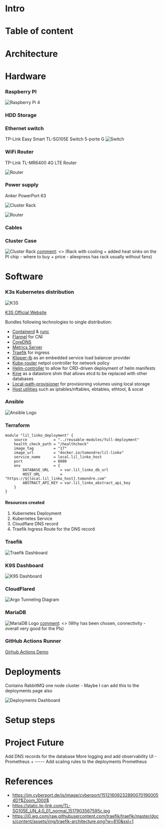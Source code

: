 # Intro

# Table of content

# Architecture

[comment]: <> (Diagram)

[comment]: <> (2 Pis for Kubernetes cluster - cluster contains stateless applications, third pi used for Database, cloud instance &#40;stateful applications&#41;)

# Hardware

### Raspberry PI

![Raspberry Pi 4](./doc/Image05%20-%20Rasperry%20Pi%204.jpg)

[comment]: <> (Brand, specs, number of pis)

### HDD Storage

[comment]: <> (External HDD mounted as a disk to the stateful appplication pi with the sharing enabled to the other two PIs)

### Ethernet switch

TP-Link Easy Smart TL-SG105E Switch 5-porte G
![Switch](./doc/Image06%20-%20Switch.jpg)


[comment]: <> (Brand, specs, capacity, price)

### WiFi Router

TP-Link TL-MR6400 4G LTE Router

[comment]: <> (TODO Convert the image )
![Router](./doc/Image07%20-%20SRouter.jfif)


[comment]: <> (Brand, specs, price type - SIM)

### Power supply

Anker PowerPort 63

![Cluster Rack](./doc/Image17%20-%20Anker%20Power%20Supply.webp)

![Router](./doc/Image07%20-%20)

[comment]: <> (It was possible to use POE technology &#40;Power Over Ethernet&#41; - didn't use due to the hats being expensive)

[comment]: <> (Into to why good power supply is important, brand, specs, price)

### Cables

[comment]: <> (List - Types, price length? )

### Cluster Case

![Cluster Rack](./doc/Image09%20-%20Cluster%20case.webp)
[comment]: <> (Rack with cooling + added heat sinks on the PI chip - where to buy + price - aliexpress has rack usually
without fans)

# Software

### K3s Kubernetes distribution

![K3S](./doc/Image10%20-%20K3S%20Logo.png)

[K3S Official Website](https://rancher.com/docs/k3s/latest/en/)

Bundles following technologies to single distribution:

* [Containerd](https://containerd.io/) & [runc](https://github.com/opencontainers/runc)
* [Flannel](https://github.com/coreos/flannel) for CNI
* [CoreDNS](https://coredns.io/)
* [Metrics Server](https://github.com/kubernetes-sigs/metrics-server)
* [Traefik](https://containo.us/traefik/) for ingress
* [Klipper-lb](https://github.com/k3s-io/klipper-lb) as an embedded service load balancer provider
* [Kube-router](https://www.kube-router.io/) netpol controller for network policy
* [Helm-controller](https://github.com/k3s-io/helm-controller) to allow for CRD-driven deployment of helm manifests
* [Kine](https://github.com/k3s-io/kine) as a datastore shim that allows etcd to be replaced with other databases
* [Local-path-provisioner](https://github.com/rancher/local-path-provisioner) for provisioning volumes using local
  storage
* [Host utilities](https://github.com/k3s-io/k3s-root) such as iptables/nftables, ebtables, ethtool, & socat

[comment]: <> (Had other possibilities, but have chosen to use this distribution due to: easy installation, documentation and a lot of support )

[comment]: <> (What is, link, pros )

### Ansible

![Ansible Logo](./doc/Image11%20-%20Ansible%20Logo.png)

[comment]: <> (What was used for, link to repo with Ansible settings)

### Terraform

[comment]: <> (Url to the project with Terraform, what was used for, reusable modules, state locking, state store - Terraform Cloud)

[comment]: <> (Code example with the full-deployment module - what resources are created when deployed?)

```
module "lil_linko_deployment" {
    source            = "../reusable-modules/full-deployment"
    health_check_path = "/healthcheck"
    image_tag         = "17"
    image_url         = "docker.io/tomondre/lil-linko"
    service_name      = local.lil_linko_host
    port              = 8080
    env               = {
        DATABASE_URL     = var.lil_linko_db_url
        HOST_URL         = "https://${local.lil_linko_host}.tomondre.com"
        ABSTRACT_API_KEY = var.lil_linko_abstract_api_key
    }
}
```

#### Resources created

1. Kubernetes Deployment
2. Kubernetes Service
3. Cloudflare DNS record
4. Traefik Ingress Route for the DNS record

### Traefik

![Traefik Dashboard](./doc/Image15%20-%20Traefik%20Dashboard.png)


[comment]: <> (Reverse proxy that proxies traffic to the correct kubernetes services based on the host header value of the request. This is the only endpoint exposed to the network - on ports 80 and 443 )

### K9S Dashboard

![K9S Dashboard](./doc/Image14%20-%20K9S%20Dashboard.png)


[comment]: <> (Intro to the tool, Observability, very powerful tool to see all resource within the cluster)

### CloudFlared

![Argo Tunneling Diagram](./doc/Image12%20-%20Argo%20Tunnel%20Diagram.png)

[comment]: <> (Problem CG NAT, solution, security, what technology is used, how is it connected to the Cloudfare network - long polling)

### MariaDB

![MariaDB Logo](./doc/Image16%20-%20MariaDB%20Logo.png)
[comment]: <> (Why has been chosen, connectivity - overall very good for the PIs)

### GitHub Actions Runner

[comment]: <> (TODO Check)
[Girhub Actions Demo](https://github.io/tomondre/celebrator-3000/.github/workflowa)

# Deployments

Contains RabbitMQ one node cluster - Maybe I can add this to the deployments page also

![Deployments Dashboard](./doc/Image13%20-%20Deployments%20Dashboard.png)


[comment]: <> (Link to the page with all the deployments)

[comment]: <> (- [Deployments]&#40;https://deployments.tomondre.com&#41;)

# Setup steps

[comment]: <> (https://www.youtube.com/watch?v=X9fSMGkjtug&t=1137s)

# Project Future

Add DNS records for the database More logging and add observability UI - Prometheus + ----- Add scaling rules to the
deployments Prometheus

# References

* https://im.cyberport.de/is/image/cyberport/151216092328900701900054D?$Zoom_1000$
* https://static.tp-link.com/TL-SG105E_UN_4.0_01_normal_1517903567595c.jpg
* https://i0.wp.com/raw.githubusercontent.com/traefik/traefik/master/docs/content/assets/img/traefik-architecture.png?w=810&ssl=1 